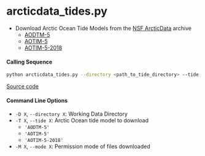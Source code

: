 arcticdata_tides.py
===================

- Download Arctic Ocean Tide Models from the [NSF ArcticData](https://arcticdata.io) archive
   * [AODTM-5](https://arcticdata.io/catalog/view/doi:10.18739/A2901ZG3N)
   * [AOTIM-5](https://arcticdata.io/catalog/view/doi:10.18739/A2S17SS80)
   * [AOTIM-5-2018](https://arcticdata.io/catalog/view/doi:10.18739/A21R6N14K)

#### Calling Sequence
```bash
python arcticdata_tides.py --directory <path_to_tide_directory> --tide AOTIM-5-2018
```
[Source code](https://github.com/tsutterley/pyTMD/blob/main/scripts/arcticdata_tides.py)

#### Command Line Options
- `-D X`, `--directory X`: Working Data Directory
- `-T X`, `--tide X`: Arctic Ocean tide model to download
   * `'AODTM-5'`
   * `'AOTIM-5'`
   * `'AOTIM-5-2018'`
- `-M X`, `--mode X`: Permission mode of files downloaded
